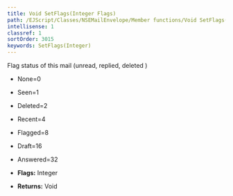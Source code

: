 ```yaml
---
title: Void SetFlags(Integer Flags)
path: /EJScript/Classes/NSEMailEnvelope/Member functions/Void SetFlags(Integer p_0)
intellisense: 1
classref: 1
sortOrder: 3015
keywords: SetFlags(Integer)
---
```



Flag status of this mail (unread, replied, deleted )
* None=0
* Seen=1
* Deleted=2
* Recent=4
* Flagged=8
* Draft=16
* Answered=32

* **Flags:** Integer
* **Returns:** Void


